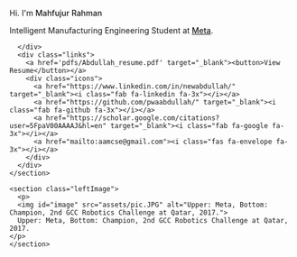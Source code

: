 <!DOCTYPE html>
<html lang="en">
<head>
  <meta charset="UTF-8">
  <meta name="viewport" content="width=device-width, initial-scale=1.0">
  <link rel="stylesheet" href="styles.css">
  <link rel="icon" href="assets/Favicon.png">
  <link href="https://fonts.googleapis.com/css2?family=Roboto:wght@300;500&display=swap" rel="stylesheet">
  <title>Mahfujur's Bio</title>
  <script src="https://kit.fontawesome.com/841811b8a8.js" crossorigin="anonymous"></script>
</head>
<body>
  <section class="container">
    <section class="rightInfo">
      <p id="header">Hi. I'm <span style="font-weight: 500;">Mahfujur Rahman</span></p>
      <div class="aboutInfo">
        <p>Intelligent Manufacturing Engineering Student at <a href=" [https://about.facebook.com/?utm_source=meta.com&utm_medium=redirect](http://www.zjnu.edu.cn/english/) "> <span style="font-weight: 500;">Meta</span></a>.</p>
        
      
      </div>
      <div class="links">
        <a href='pdfs/Abdullah_resume.pdf' target="_blank"><button>View Resume</button></a>
        <div class="icons">
          <a href="https://www.linkedin.com/in/newabdullah/" target="_blank"><i class="fab fa-linkedin fa-3x"></i></a>
          <a href="https://github.com/pwaabdullah/" target="_blank"><i class="fab fa-github fa-3x"></i></a>
          <a href="https://scholar.google.com/citations?user=5FpaV00AAAAJ&hl=en" target="_blank"><i class="fab fa-google fa-3x"></i></a>
          <a href="mailto:aamcse@gmail.com"><i class="fas fa-envelope fa-3x"></i></a>
        </div>
      </div>
    </section>
    
    <section class="leftImage">
      <p>
      <img id="image" src="assets/pic.JPG" alt="Upper: Meta, Bottom: Champion, 2nd GCC Robotics Challenge at Qatar, 2017.">
      Upper: Meta, Bottom: Champion, 2nd GCC Robotics Challenge at Qatar, 2017.
    </p>
    </section>
  </section>

</body>

</html>
